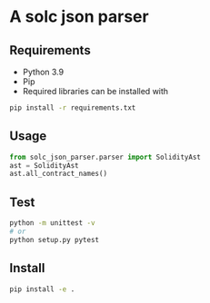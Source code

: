 # A solc json parser 

## Requirements

- Python 3.9 
- Pip 
- Required libraries can be installed with

```bash
pip install -r requirements.txt
```

## Usage 

``` python
from solc_json_parser.parser import SolidityAst
ast = SolidityAst
ast.all_contract_names()
```

## Test

``` bash
python -m unittest -v
# or
python setup.py pytest
```

## Install 

``` bash
pip install -e .
```

